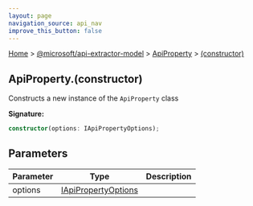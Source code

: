 ```yaml
---
layout: page
navigation_source: api_nav
improve_this_button: false
---
```



[Home](./index.md) &gt; [@microsoft/api-extractor-model](./api-extractor-model.md) &gt; [ApiProperty](./api-extractor-model.apiproperty.md) &gt; [(constructor)](./api-extractor-model.apiproperty._constructor_.md)

## ApiProperty.(constructor)

Constructs a new instance of the `ApiProperty` class

<b>Signature:</b>

```typescript
constructor(options: IApiPropertyOptions);
```

## Parameters

|  Parameter | Type | Description |
|  --- | --- | --- |
|  options | [IApiPropertyOptions](./api-extractor-model.iapipropertyoptions.md) |  |
